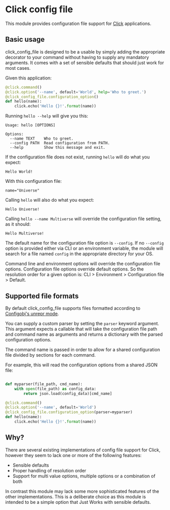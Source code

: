 Click config file
=================

This module provides configuration file support for
[Click](http://click.pocoo.org/5/) applications.

Basic usage
-----------

click_config_file is designed to be a usable by simply adding the
appropriate decorator to your command without having to supply any
mandatory arguments.
It comes with a set of sensible defaults that should just work for
most cases.

Given this application:

```python
@click.command()
@click.option('--name', default='World', help='Who to greet.')
@click_config_file.configuration_option()
def hello(name):
    click.echo('Hello {}!'.format(name))
```

Running `hello --help` will give you this:

```
Usage: hello [OPTIONS]

Options:
  --name TEXT    Who to greet.
  --config PATH  Read configuration from PATH.
  --help         Show this message and exit.
```

If the configuration file does not exist, running `hello` will do what you
expect:

```
Hello World!
```

With this configuration file:

```
name="Universe"
```

Calling `hello` will also do what you expect:

```
Hello Universe!
```

Calling `hello --name Multiverse` will override the configuration file
setting, as it should:

```
Hello Multiverse!
```

The default name for the configuration file option is `--config`.
If no `--config` option is provided either via CLI or an environment
variable, the module will search for a file named `config` in the
appropriate directory for your OS.

Command line and environment options will override the configuration
file options. Configuration file options override default options. So
the resolution order for a given option is:
CLI > Environment > Configuration file > Default.

Supported file formats
----------------------

By default click_config_file supports files formatted according to
[Configobj's unrepr mode](http://configobj.readthedocs.io/en/latest/configobj.html#unrepr-mode).

You can supply a custom parser by setting the `parser` keyword argument. This argument expects a
callable that will take the configuration file path and command name as arguments and
returns a dictionary with the parsed configuration options.

The command name is passed in order to allow for a shared configuration file divided by sections
for each command.

For example, this will read the configuration options from a shared JSON file:

```python

def myparser(file_path, cmd_name):
    with open(file_path) as config_data:
        return json.load(config_data)[cmd_name]

@click.command()
@click.option('--name', default='World')
@click_config_file.configuration_option(parser=myparser)
def hello(name):
    click.echo('Hello {}!'.format(name))
```

Why?
----

There are several existing implementations of config file support for Click,
however they seem to lack one or more of the following features:

* Sensible defaults
* Proper handling of resolution order
* Support for multi value options, multiple options or a combination of both

In contrast this module may lack some more sophisticated features of the
other implementations. This is a deliberate choice as this module is intended
to be a simple option that Just Works with sensible defaults.
